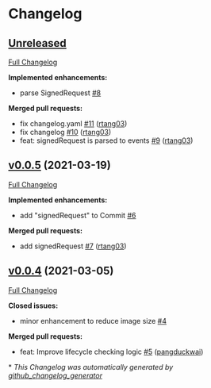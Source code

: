 # Changelog

## [Unreleased](https://github.com/rtang03/fabric-es-chaincode/tree/HEAD)

[Full Changelog](https://github.com/rtang03/fabric-es-chaincode/compare/v0.0.5...HEAD)

**Implemented enhancements:**

- parse SignedRequest [\#8](https://github.com/rtang03/fabric-es-chaincode/issues/8)

**Merged pull requests:**

- fix changelog.yaml [\#11](https://github.com/rtang03/fabric-es-chaincode/pull/11) ([rtang03](https://github.com/rtang03))
- fix changelog [\#10](https://github.com/rtang03/fabric-es-chaincode/pull/10) ([rtang03](https://github.com/rtang03))
- feat: signedRequest is parsed to events [\#9](https://github.com/rtang03/fabric-es-chaincode/pull/9) ([rtang03](https://github.com/rtang03))

## [v0.0.5](https://github.com/rtang03/fabric-es-chaincode/tree/v0.0.5) (2021-03-19)

[Full Changelog](https://github.com/rtang03/fabric-es-chaincode/compare/v0.0.4...v0.0.5)

**Implemented enhancements:**

- add "signedRequest" to Commit [\#6](https://github.com/rtang03/fabric-es-chaincode/issues/6)

**Merged pull requests:**

- add signedRequest [\#7](https://github.com/rtang03/fabric-es-chaincode/pull/7) ([rtang03](https://github.com/rtang03))

## [v0.0.4](https://github.com/rtang03/fabric-es-chaincode/tree/v0.0.4) (2021-03-05)

[Full Changelog](https://github.com/rtang03/fabric-es-chaincode/compare/v0.0.3...v0.0.4)

**Closed issues:**

- minor enhancement to reduce image size [\#4](https://github.com/rtang03/fabric-es-chaincode/issues/4)

**Merged pull requests:**

- feat: Improve lifecycle checking logic [\#5](https://github.com/rtang03/fabric-es-chaincode/pull/5) ([pangduckwai](https://github.com/pangduckwai))



\* *This Changelog was automatically generated by [github_changelog_generator](https://github.com/github-changelog-generator/github-changelog-generator)*
